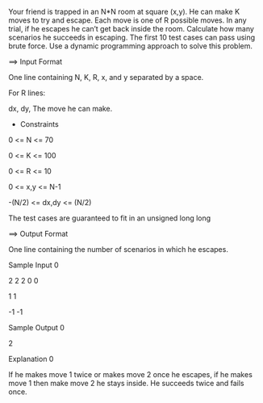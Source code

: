 Your friend is trapped in an N*N room at square (x,y). He can make K moves to try and escape. Each move is one of R possible moves. In any trial, if he escapes he can’t get back inside the room. Calculate how many scenarios he succeeds in escaping. The first 10 test cases can pass using brute force. Use a dynamic programming approach to solve this problem.



==> Input Format


One line containing N, K, R, x, and y separated by a space.

For R lines:

dx, dy, The move he can make.

* Constraints


0 <= N <= 70

0 <= K <= 100

0 <= R <= 10

0 <= x,y <= N-1

-(N/2) <= dx,dy <= (N/2)

The test cases are guaranteed to fit in an unsigned long long

==> Output Format


One line containing the number of scenarios in which he escapes.


Sample Input 0


2 2 2 0 0

1 1

-1 -1

Sample Output 0


2

Explanation 0


If he makes move 1 twice or makes move 2 once he escapes, if he makes move 1 then make move 2 he stays inside. He succeeds twice and fails once.
